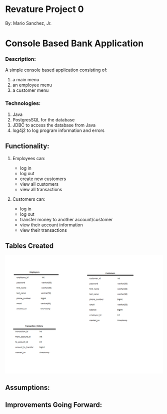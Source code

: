 # Revature Project 0
By: Mario Sanchez, Jr.

# Console Based Bank Application

### Description:

A simple console based application consisting of:
1. a main menu
2. an employee menu
3. a customer menu

### Technologies: 

1. Java
2. PostgresSQL for the database
3. JDBC to access the database from Java
4. log4j2 to log program information and errors

## Functionality:

1. Employees can:
	- log in
	- log out
	- create new customers
	- view all customers
	- view all transactions

2. Customers can:
	- log in
	- log out
	- transfer money to another account/customer
	- view their account information
	- view their transactions

## Tables Created

![Bank DB Tables](bankDBtables.png "Bank Database Tables")

## Assumptions:

## Improvements Going Forward:




